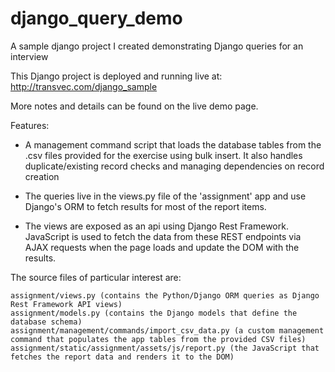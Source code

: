 # django_query_demo

A sample django project I created demonstrating Django queries for an interview

This Django project is deployed and running live at: http://transvec.com/django_sample

More notes and details can be found on the live demo page.

Features:
- A management command script that loads the  database tables from the .csv files provided for the exercise using bulk insert. It
  also handles duplicate/existing record checks and managing dependencies on record creation

- The queries live in the views.py file of the 'assignment' app and use Django's ORM to fetch results for most of the report items.

- The views are exposed as an api using Django Rest Framework. JavaScript is used to fetch the data from these REST endpoints via AJAX
  requests when the page loads and update the DOM with the results.

The source files of particular interest are:

    assignment/views.py (contains the Python/Django ORM queries as Django Rest Framework API views)
    assignment/models.py (contains the Django models that define the database schema)
    assignment/management/commands/import_csv_data.py (a custom management command that populates the app tables from the provided CSV files)
    assignment/static/assignment/assets/js/report.py (the JavaScript that fetches the report data and renders it to the DOM)

